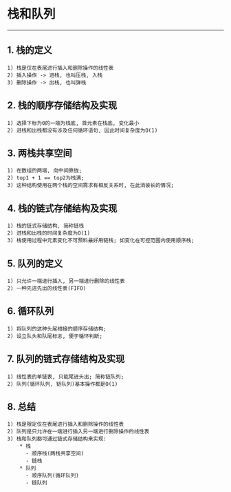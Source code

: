 # **栈和队列**
***


## **1. 栈的定义**
    1) 栈是仅在表尾进行插入和删除操作的线性表
    2) 插入操作 -> 进栈, 也叫压栈, 入栈
    3) 删除操作 -> 出栈, 也叫弹栈


## **2. 栈的顺序存储结构及实现**
    1) 选择下标为0的一端为栈底, 首元素在栈底, 变化最小
    2) 进栈和出栈都没有涉及任何循环语句, 因此时间复杂度为O(1)


## **3. 两栈共享空间**
    1) 在数组的两端, 向中间靠拢;
    2) top1 + 1 == top2为栈满;
    3) 这种结构使用在两个栈的空间需求有相反关系时, 在此消彼长的情况;


## **4. 栈的链式存储结构及实现**
    1) 栈的链式存储结构, 简称链栈
    2) 进栈和出栈的时间复杂度为O(1)
    3) 栈使用过程中元素变化不可预料最好用链栈; 如变化在可控范围内使用顺序栈;


## **5. 队列的定义**
    1) 只允许一端进行插入, 另一端进行删除的线性表
    2) 一种先进先出的线性表(FIFO)


## **6. 循环队列**
    1) 将队列的这种头尾相接的顺序存储结构;
    2) 设立队头和队尾标志, 便于循环判断;


## **7. 队列的链式存储结构及实现**
    1) 线性表的单链表, 只能尾进头出; 简称链队列;
    2) 队列(循环队列, 链队列)基本操作都是O(1)



## **8. 总结**
    1) 栈是限定仅在表尾进行插入和删除操作的线性表
    2) 队列是只允许在一端进行插入另一端进行删除操作的线性表
    3) 栈和队列都可通过链式存储结构来实现:
        * 栈
          - 顺序栈(两栈共享空间)
          - 链栈
        * 队列
          - 顺序队列(循环队列)
          - 链队列
